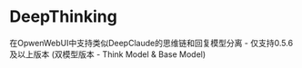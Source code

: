 # DeepThinking
在OpwenWebUI中支持类似DeepClaude的思维链和回复模型分离 - 仅支持0.5.6及以上版本 (双模型版本 - Think Model &amp; Base Model)
